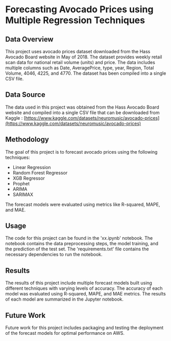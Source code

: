 # Forecasting Avocado Prices using Multiple Regression Techniques

## Data Overview
This project uses avocado prices dataset downloaded from the Hass Avocado Board website in May of 2018. The dataset provides weekly retail scan data for national retail volume (units) and price. The data includes multiple columns such as Date, AveragePrice, type, year, Region, Total Volume, 4046, 4225, and 4770. The dataset has been compiled into a single CSV file.

## Data Source
The data used in this project was obtained from the Hass Avocado Board website and compiled into a single CSV file that can be downloaded from Kaggle :
[https://www.kaggle.com/datasets/neuromusic/avocado-prices](https://www.kaggle.com/datasets/neuromusic/avocado-prices)

## Methodology
The goal of this project is to forecast avocado prices using the following techniques:
- Linear Regression
- Random Forest Regressor
- XGB Regressor
- Prophet
- ARIMA
- SARIMAX

The forecast models were evaluated using metrics like R-squared, MAPE, and MAE.

## Usage
The code for this project can be found in the 'xx.ipynb' notebook. The notebook contains the data preprocessing steps, the model training, and the prediction of the test set. The 'requirements.txt' file contains the necessary dependencies to run the notebook.

## Results
The results of this project include multiple forecast models built using different techniques with varying levels of accuracy. The accuracy of each model was evaluated using R-squared, MAPE, and MAE metrics. The results of each model are summarized in the Jupyter notebook.

## Future Work
Future work for this project includes packaging and testing the deployment of the forecast models for optimal performance on AWS.
